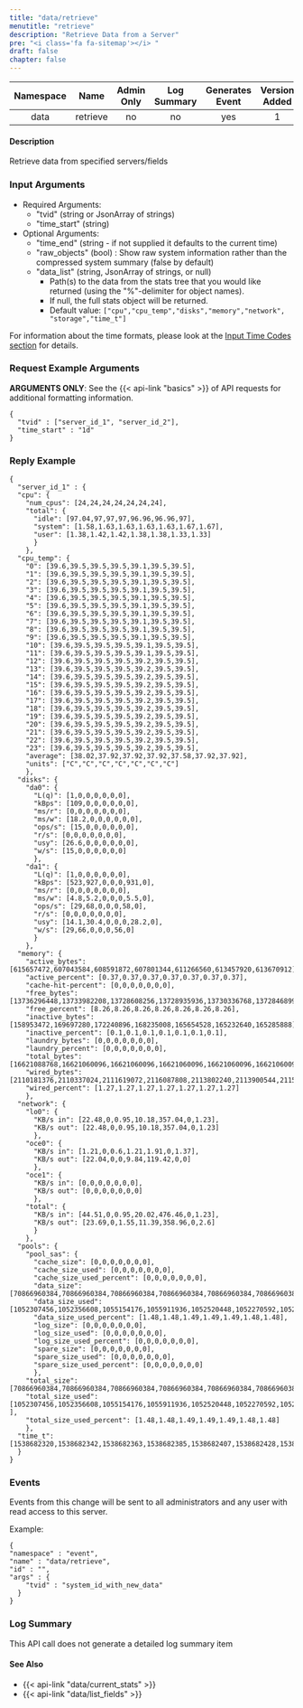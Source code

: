 ```yaml
---
title: "data/retrieve"
menutitle: "retrieve"
description: "Retrieve Data from a Server"
pre: "<i class='fa fa-sitemap'></i>	"
draft: false
chapter: false
---
```



| Namespace | Name | Admin Only | Log Summary | Generates Event | Version Added
|:----------------:|:--------:|:--------:|:--------:|:--------:|:---:|
| data | retrieve | no | no | yes | 1 |

#### Description
Retrieve data from specified servers/fields

### Input Arguments
* Required Arguments: 
   * "tvid" (string or JsonArray of strings)
   * "time_start" (string)
* Optional Arguments:
   * "time_end" (string - if not supplied it defaults to the current time)
   * "raw_objects" (bool) : Show raw system information rather than the compressed system summary (false by default)
   * "data_list" (string, JsonArray of strings, or null)
      * Path(s) to the data from the stats tree that you would like returned (using the "%"-delimiter for object names).
      * If null, the full stats object will be returned.
      * Default value: `["cpu","cpu_temp","disks","memory","network", "storage","time_t"]`

For information about the time formats, please look at the [Input Time Codes section](#input_time_codes) for details.


### Request Example Arguments
**ARGUMENTS ONLY**: See the {{< api-link "basics" >}} of API requests for additional formatting information.

```
{
  "tvid" : ["server_id_1", "server_id_2"],
  "time_start" : "1d"
}
```

### Reply Example
```
{
  "server_id_1" : {
  "cpu": {
    "num_cpus": [24,24,24,24,24,24,24],
    "total": {
      "idle": [97.04,97,97,97,96.96,96.96,97],
      "system": [1.58,1.63,1.63,1.63,1.63,1.67,1.67],
      "user": [1.38,1.42,1.42,1.38,1.38,1.33,1.33]
      }
    },
  "cpu_temp": {
    "0": [39.6,39.5,39.5,39.5,39.1,39.5,39.5],
    "1": [39.6,39.5,39.5,39.5,39.1,39.5,39.5],
    "2": [39.6,39.5,39.5,39.5,39.1,39.5,39.5],
    "3": [39.6,39.5,39.5,39.5,39.1,39.5,39.5],
    "4": [39.6,39.5,39.5,39.5,39.1,39.5,39.5],
    "5": [39.6,39.5,39.5,39.5,39.1,39.5,39.5],
    "6": [39.6,39.5,39.5,39.5,39.1,39.5,39.5],
    "7": [39.6,39.5,39.5,39.5,39.1,39.5,39.5],
    "8": [39.6,39.5,39.5,39.5,39.1,39.5,39.5],
    "9": [39.6,39.5,39.5,39.5,39.1,39.5,39.5],
    "10": [39.6,39.5,39.5,39.5,39.1,39.5,39.5],
    "11": [39.6,39.5,39.5,39.5,39.1,39.5,39.5],
    "12": [39.6,39.5,39.5,39.5,39.2,39.5,39.5],
    "13": [39.6,39.5,39.5,39.5,39.2,39.5,39.5],
    "14": [39.6,39.5,39.5,39.5,39.2,39.5,39.5],
    "15": [39.6,39.5,39.5,39.5,39.2,39.5,39.5],
    "16": [39.6,39.5,39.5,39.5,39.2,39.5,39.5],
    "17": [39.6,39.5,39.5,39.5,39.2,39.5,39.5],
    "18": [39.6,39.5,39.5,39.5,39.2,39.5,39.5],
    "19": [39.6,39.5,39.5,39.5,39.2,39.5,39.5],
    "20": [39.6,39.5,39.5,39.5,39.2,39.5,39.5],
    "21": [39.6,39.5,39.5,39.5,39.2,39.5,39.5],
    "22": [39.6,39.5,39.5,39.5,39.2,39.5,39.5],
    "23": [39.6,39.5,39.5,39.5,39.2,39.5,39.5],
    "average": [38.02,37.92,37.92,37.92,37.58,37.92,37.92],
    "units": ["C","C","C","C","C","C","C"]
    },
  "disks": {
    "da0": {
      "L(q)": [1,0,0,0,0,0,0],
      "kBps": [109,0,0,0,0,0,0],
      "ms/r": [0,0,0,0,0,0,0],
      "ms/w": [18.2,0,0,0,0,0,0],
      "ops/s": [15,0,0,0,0,0,0],
      "r/s": [0,0,0,0,0,0,0],
      "usy": [26.6,0,0,0,0,0,0],
      "w/s": [15,0,0,0,0,0,0]
      },
    "da1": {
      "L(q)": [1,0,0,0,0,0,0],
      "kBps": [523,927,0,0,0,931,0],
      "ms/r": [0,0,0,0,0,0,0],
      "ms/w": [4.8,5.2,0,0,0,5.5,0],
      "ops/s": [29,68,0,0,0,58,0],
      "r/s": [0,0,0,0,0,0,0],
      "usy": [14.1,30.4,0,0,0,28.2,0],
      "w/s": [29,66,0,0,0,56,0]
      }
    },
  "memory": {
    "active_bytes": [615657472,607043584,608591872,607801344,611266560,613457920,613670912],
    "active_percent": [0.37,0.37,0.37,0.37,0.37,0.37,0.37],
    "cache-hit-percent": [0,0,0,0,0,0,0],
    "free_bytes": [13736296448,13733982208,13728608256,13728935936,13730336768,13728468992,13726720000],
    "free_percent": [8.26,8.26,8.26,8.26,8.26,8.26,8.26],
    "inactive_bytes": [158953472,169697280,172240896,168235008,165654528,165232640,165285888],
    "inactive_percent": [0.1,0.1,0.1,0.1,0.1,0.1,0.1],
    "laundry_bytes": [0,0,0,0,0,0,0],
    "laundry_percent": [0,0,0,0,0,0,0],
    "total_bytes": [16621088768,16621060096,16621060096,16621060096,16621060096,16621060096,16621060096],
    "wired_bytes": [2110181376,2110337024,2111619072,2116087808,2113802240,2113900544,2115383296],
    "wired_percent": [1.27,1.27,1.27,1.27,1.27,1.27,1.27]
    },
  "network": {
    "lo0": {
      "KB/s in": [22.48,0,0.95,10.18,357.04,0,1.23],
      "KB/s out": [22.48,0,0.95,10.18,357.04,0,1.23]
      },
    "oce0": {
      "KB/s in": [1.21,0,0.6,1.21,1.91,0,1.37],
      "KB/s out": [22.04,0,0,9.84,119.42,0,0]
      },
    "oce1": {
      "KB/s in": [0,0,0,0,0,0,0],
      "KB/s out": [0,0,0,0,0,0,0]
      },
    "total": {
      "KB/s in": [44.51,0,0.95,20.02,476.46,0,1.23],
      "KB/s out": [23.69,0,1.55,11.39,358.96,0,2.6]
      }
    },
  "pools": {
    "pool_sas": {
      "cache_size": [0,0,0,0,0,0,0],
      "cache_size_used": [0,0,0,0,0,0,0],
      "cache_size_used_percent": [0,0,0,0,0,0,0],
      "data_size": [70866960384,70866960384,70866960384,70866960384,70866960384,70866960384,70866960384],
      "data_size_used": [1052307456,1052356608,1055154176,1055911936,1052520448,1052270592,1052016640],
      "data_size_used_percent": [1.48,1.48,1.49,1.49,1.49,1.48,1.48],
      "log_size": [0,0,0,0,0,0,0],
      "log_size_used": [0,0,0,0,0,0,0],
      "log_size_used_percent": [0,0,0,0,0,0,0],
      "spare_size": [0,0,0,0,0,0,0],
      "spare_size_used": [0,0,0,0,0,0,0],
      "spare_size_used_percent": [0,0,0,0,0,0,0]
      },
    "total_size": [70866960384,70866960384,70866960384,70866960384,70866960384,70866960384,70866960384],
    "total_size_used": [1052307456,1052356608,1055154176,1055911936,1052520448,1052270592,1052016640  ],
    "total_size_used_percent": [1.48,1.48,1.49,1.49,1.49,1.48,1.48]
    },
  "time_t": [1538682320,1538682342,1538682363,1538682385,1538682407,1538682428,1538682450]
  }
}
```

### Events
Events from this change will be sent to all administrators and any user with read access to this server. 

Example:
```
{
"namespace" : "event",
"name" : "data/retrieve",
"id" : "",
"args" : {
    "tvid" : "system_id_with_new_data"
  }
}
```

### Log Summary
This API call does not generate a detailed log summary item


#### See Also
* {{< api-link "data/current_stats" >}}
* {{< api-link "data/list_fields" >}}
